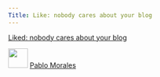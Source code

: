 ```yaml
---
Title: Like: nobody cares about your blog
---
```

<a class="u-like-of" href="https://alexsirac.com/nobody-cares-about-your-blog/">Liked: nobody cares about your blog</a>
<div class="u-author h-card">
      <img src="https://static.lifeofpablo.com/pabs-cropped.jpg" class="u-photo" width="40">
      <a href="https://lifeofpablo.com/" class="u-url p-name">Pablo Morales</a>
    </div>
